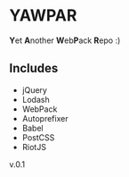 YAWPAR
=====

**Y**et **A**nother **W**eb**P**ack **R**epo :)

Includes
--------

* jQuery
* Lodash
* WebPack
* Autoprefixer
* Babel
* PostCSS
* RiotJS

v.0.1